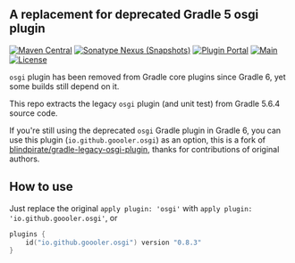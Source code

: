 ## A replacement for deprecated Gradle 5 osgi plugin
[![Maven Central](https://img.shields.io/maven-central/v/io.github.goooler.osgi/legacy-osgi-gradle-plugin)](https://central.sonatype.com/artifact/io.github.goooler.osgi/legacy-osgi-gradle-plugin)
[![Sonatype Nexus (Snapshots)](https://img.shields.io/nexus/s/io.github.goooler.osgi/legacy-osgi-gradle-plugin?&server=https://s01.oss.sonatype.org/)](https://s01.oss.sonatype.org/content/repositories/snapshots/io/github/goooler/osgi/legacy-osgi-gradle-plugin)
[![Plugin Portal](https://img.shields.io/gradle-plugin-portal/v/io.github.goooler.osgi)](https://plugins.gradle.org/plugin/io.github.goooler.osgi)
[![Main](https://github.com/Goooler/gradle-legacy-osgi-plugin/actions/workflows/main.yml/badge.svg?branch=trunk&event=push)](https://github.com/Goooler/gradle-legacy-osgi-plugin/actions/workflows/main.yml)
[![License](https://img.shields.io/github/license/Goooler/gradle-legacy-osgi-plugin.svg)](LICENSE)

`osgi` plugin has been removed from Gradle core plugins since Gradle 6, yet some builds still depend on it.

This repo extracts the legacy `osgi` plugin (and unit test) from Gradle 5.6.4 source code.

If you're still using the deprecated `osgi` Gradle plugin in Gradle 6, you can use this plugin (`io.github.goooler.osgi`) as an option,
this is a fork of [blindpirate/gradle-legacy-osgi-plugin](https://github.com/blindpirate/gradle-legacy-osgi-plugin), thanks for contributions of original authors.

## How to use

Just replace the original `apply plugin: 'osgi'` with `apply plugin: 'io.github.goooler.osgi'`, or
```kotlin
plugins {
    id("io.github.goooler.osgi") version "0.8.3"
}
```
